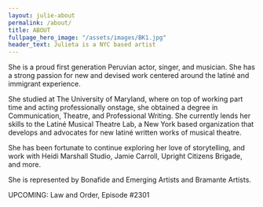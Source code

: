 ```yaml
---
layout: julie-about
permalink: /about/
title: ABOUT
fullpage_hero_image: "/assets/images/BK1.jpg"
header_text: Julieta is a NYC based artist
---
```

She is a proud first generation Peruvian actor, singer, and musician. She has a strong passion for new and devised work centered around the latiné and immigrant experience.

She studied at The University of Maryland, where on top of working part time and acting professionally onstage, she obtained a degree in Communication, Theatre, and Professional Writing. She currently lends her skills to the Latiné Musical Theatre Lab, a New York based organization that develops and advocates for new latiné written works of musical theatre.

She has been fortunate to continue exploring her love of storytelling, and work with Heidi Marshall Studio, Jamie Carroll, Upright Citizens Brigade, and more.

She is represented by Bonafide and Emerging Artists and Bramante Artists. 

UPCOMING: Law and Order, Episode #2301
